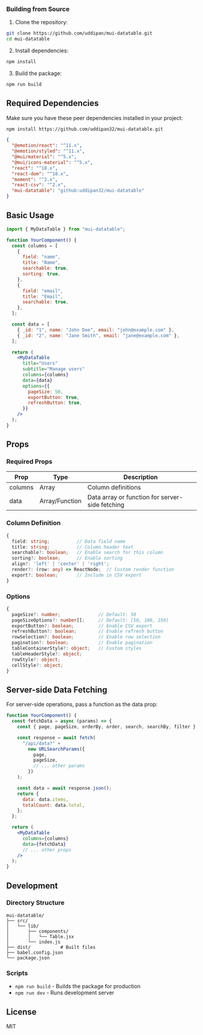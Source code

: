 ### Building from Source

1. Clone the repository:

```bash
git clone https://github.com/uddipan/mui-datatable.git
cd mui-datatable
```

2. Install dependencies:

```bash
npm install
```

3. Build the package:

```bash
npm run build
```

## Required Dependencies

Make sure you have these peer dependencies installed in your project:

```bash
npm install https://github.com/uddipan32/mui-datatable.git
```

```json
{
  "@emotion/react": "^11.x",
  "@emotion/styled": "^11.x",
  "@mui/material": "^5.x",
  "@mui/icons-material": "^5.x",
  "react": "^18.x",
  "react-dom": "^18.x",
  "moment": "^2.x",
  "react-csv": "^2.x",
  "mui-datatable": "github:uddipan32/mui-datatable"
}
```

## Basic Usage

```jsx
import { MyDataTable } from "mui-datatable";

function YourComponent() {
  const columns = [
    {
      field: "name",
      title: "Name",
      searchable: true,
      sorting: true,
    },
    {
      field: "email",
      title: "Email",
      searchable: true,
    },
  ];

  const data = [
    { _id: "1", name: "John Doe", email: "john@example.com" },
    { _id: "2", name: "Jane Smith", email: "jane@example.com" },
  ];

  return (
    <MyDataTable
      title="Users"
      subtitle="Manage users"
      columns={columns}
      data={data}
      options={{
        pageSize: 50,
        exportButton: true,
        refreshButton: true,
      }}
    />
  );
}
```

## Props

### Required Props

| Prop    | Type           | Description                                     |
| ------- | -------------- | ----------------------------------------------- |
| columns | Array          | Column definitions                              |
| data    | Array/Function | Data array or function for server-side fetching |

### Column Definition

```typescript
{
  field: string;          // Data field name
  title: string;          // Column header text
  searchable?: boolean;   // Enable search for this column
  sorting?: boolean;      // Enable sorting
  align?: 'left' | 'center' | 'right';
  render?: (row: any) => ReactNode;  // Custom render function
  export?: boolean;       // Include in CSV export
}
```

### Options

```typescript
{
  pageSize?: number;              // Default: 50
  pageSizeOptions?: number[];     // Default: [50, 100, 150]
  exportButton?: boolean;         // Enable CSV export
  refreshButton?: boolean;        // Enable refresh button
  rowSelection?: boolean;         // Enable row selection
  pagination?: boolean;           // Enable pagination
  tableContainerStyle?: object;   // Custom styles
  tableHeaderStyle?: object;
  rowStyle?: object;
  cellStyle?: object;
}
```

## Server-side Data Fetching

For server-side operations, pass a function as the data prop:

```jsx
function YourComponent() {
  const fetchData = async (params) => {
    const { page, pageSize, orderBy, order, search, searchBy, filter } = params;

    const response = await fetch(
      "/api/data?" +
        new URLSearchParams({
          page,
          pageSize,
          // ... other params
        })
    );

    const data = await response.json();
    return {
      data: data.items,
      totalCount: data.total,
    };
  };

  return (
    <MyDataTable
      columns={columns}
      data={fetchData}
      // ... other props
    />
  );
}
```

## Development

### Directory Structure

```
mui-datatable/
├── src/
│   └── lib/
│       ├── components/
│       │   └── Table.jsx
│       └── index.js
├── dist/           # Built files
├── babel.config.json
└── package.json
```

### Scripts

- `npm run build` - Builds the package for production
- `npm run dev` - Runs development server

## License

MIT
